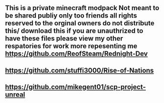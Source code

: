 This is a private minecraft modpack
Not meant to be shared publiy only too friends 
all rights reserved to the orginal owners
do not distribute this/ download this if you are unauthrized to have these files
please view my other respatories for work more repesenting me
https://github.com/ReofSteam/Rednight-Dev 
------------------------------------------
https://github.com/stuffi3000/Rise-of-Nations
---------------------------------------------
https://github.com/mikegent01/scp-project-unreal 
------------------------------------------------

